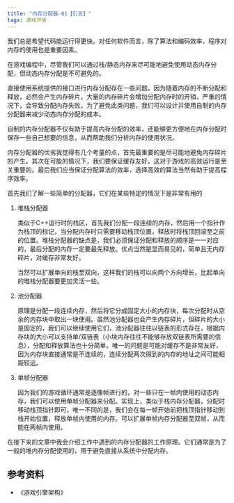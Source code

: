 ```yaml
---
title: "内存分配器-01【引言】"
tags: 游戏开发
---
```


我们总是希望代码能运行得更快。对任何软件而言，除了算法和编码效率，程序对内存的使用也是重要因素。

在游戏编程中，尽管我们可以通过栈/静态内存来尽可能地避免使用动态内存分配，但动态内存分配是不可避免的。<!--more-->

直接使用系统提供的接口进行内存分配存在一些问题。因为随着内存的不断分配和释放，必然会产生内存碎片，大量的内存碎片会增加分配内存时的开销，严重的情况下，会导致分配内存失败。为了避免此类问题，我们可以设计并使用自制的内存分配器来减少动态内存分配的成本。

自制的内存分配器不仅有助于提高内存分配的效率，还能够更方便地在内存分配时保存一些自己想要的信息，从而帮助我们分析内存的使用状况。

内存分配器的优劣我觉得有几个考量的点，首先最重要的是尽可能地避免内存碎片的产生。其次在可能的情况下，我们要保证缓存友好，这对于游戏的高效运行是至关重要的。最后我们应当保证分配算法的效率，选择高效的算法当然有助于提高程序效率。

首先我们了解一些简单的分配器，它们在某些特定的情况下是非常有用的

1. 堆栈分配器

    类似于C++运行时的栈区，首先我们分配一段连续的内存，然后用一个指针作为栈顶的标记，当分配内存时只需要移动栈顶位置，释放时将栈顶回滚至之前的位置。堆栈分配器的缺点是，我们必须保证分配和释放的顺序是一一对应的，最后分配的内存一定要最先释放。优点当然是显而易见的，简单且无内存碎片，对缓存非常友好。

    当然可以扩展单向的栈至双向，这样我们的栈可以向两个方向增长，比起单向的堆栈分配器要更加灵活一些。

2. 池分配器
    
    原理是分配一段连续内存，然后将它分成固定大小的内存块，每次分配时从空余的内存块中取出一块使用。虽然池分配器也会产生内存碎片，但碎片的大小是固定的，我们可以继续使用它们，池分配器往往以链表的形式存在，根据内存块的大小可以支持单/双链表（小块内存往往不能够存放双链表所需要的信息），分配和释放算法也十分简单。唯一的问题是可能对缓存不是非常友好，因为内存块直接通常是不连续的，连续分配两次得到的内存的地址之间可能相距较远。

3. 单帧分配器

    因为我们的游戏循环通常是逐像帧进行的，对一些只在一帧内使用的动态内存，我们可以使用单帧分配器来分配。实现上，类似于栈内存分配器，分配时移动栈顶指针即可，唯一不同的是，我们会在每一帧开始前把栈顶指针移动到栈开始位置，释放单帧内使用的内存。可以扩展单帧内存分配器至双帧，从而能在两帧内使用。

在接下来的文章中我会介绍工作中遇到的内存分配器的工作原理。它们通常是为了一般的堆内存分配使用的，用于避免直接从系统中分配内存。

## 参考资料

- 《游戏引擎架构》